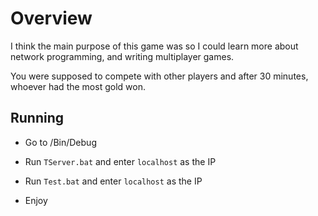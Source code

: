# Overview

I think the main purpose of this game was so I could learn more about network programming, and writing multiplayer games.

You were supposed to compete with other players and after 30 minutes, whoever had the most gold won.

## Running

* Go to /Bin/Debug

* Run `TServer.bat` and enter `localhost` as the IP

* Run `Test.bat` and enter `localhost` as the IP

* Enjoy
